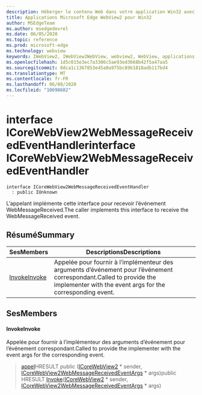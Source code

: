 ```yaml
---
description: Héberger le contenu Web dans votre application Win32 avec le contrôle Microsoft Edge WebView2
title: Applications Microsoft Edge WebView2 pour Win32
author: MSEdgeTeam
ms.author: msedgedevrel
ms.date: 06/05/2020
ms.topic: reference
ms.prod: microsoft-edge
ms.technology: webview
keywords: IWebView2, IWebView2WebView, webview2, WebView, applications Win32, Win32, Edge, ICoreWebView2, ICoreWebView2Controller, contrôle de navigateur, html Edge
ms.openlocfilehash: 1d5c015e3ec7a3306c5ae93ed3668b42f5a47aa5
ms.sourcegitcommit: 8dca1c1367853e45a0a975bc89b1818adb117bd4
ms.translationtype: MT
ms.contentlocale: fr-FR
ms.lasthandoff: 06/08/2020
ms.locfileid: "10698682"
---
```

# <span data-ttu-id="708f6-104">interface ICoreWebView2WebMessageReceivedEventHandler</span><span class="sxs-lookup"><span data-stu-id="708f6-104">interface ICoreWebView2WebMessageReceivedEventHandler</span></span> 

```
interface ICoreWebView2WebMessageReceivedEventHandler
  : public IUnknown
```

<span data-ttu-id="708f6-105">L’appelant implémente cette interface pour recevoir l’événement WebMessageReceived.</span><span class="sxs-lookup"><span data-stu-id="708f6-105">The caller implements this interface to receive the WebMessageReceived event.</span></span>

## <span data-ttu-id="708f6-106">Résumé</span><span class="sxs-lookup"><span data-stu-id="708f6-106">Summary</span></span>

 <span data-ttu-id="708f6-107">Ses</span><span class="sxs-lookup"><span data-stu-id="708f6-107">Members</span></span>                        | <span data-ttu-id="708f6-108">Descriptions</span><span class="sxs-lookup"><span data-stu-id="708f6-108">Descriptions</span></span>
--------------------------------|---------------------------------------------
[<span data-ttu-id="708f6-109">Invoke</span><span class="sxs-lookup"><span data-stu-id="708f6-109">Invoke</span></span>](#invoke) | <span data-ttu-id="708f6-110">Appelée pour fournir à l’implémenteur des arguments d’événement pour l’événement correspondant.</span><span class="sxs-lookup"><span data-stu-id="708f6-110">Called to provide the implementer with the event args for the corresponding event.</span></span>

## <span data-ttu-id="708f6-111">Ses</span><span class="sxs-lookup"><span data-stu-id="708f6-111">Members</span></span>

#### <span data-ttu-id="708f6-112">Invoke</span><span class="sxs-lookup"><span data-stu-id="708f6-112">Invoke</span></span> 

<span data-ttu-id="708f6-113">Appelée pour fournir à l’implémenteur des arguments d’événement pour l’événement correspondant.</span><span class="sxs-lookup"><span data-stu-id="708f6-113">Called to provide the implementer with the event args for the corresponding event.</span></span>

> <span data-ttu-id="708f6-114">[appel](#invoke)HRESULT public ([ICoreWebView2](icorewebview2.md) \* sender, [ICoreWebView2WebMessageReceivedEventArgs](icorewebview2webmessagereceivedeventargs.md) \* args)</span><span class="sxs-lookup"><span data-stu-id="708f6-114">public HRESULT [Invoke](#invoke)([ICoreWebView2](icorewebview2.md) \* sender, [ICoreWebView2WebMessageReceivedEventArgs](icorewebview2webmessagereceivedeventargs.md) \* args)</span></span>

